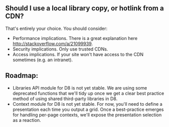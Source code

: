 ## Should I use a local library copy, or hotlink from a CDN?

That's entirely your choice. You should consider:
* Performance implications. There is a great explanation here http://stackoverflow.com/a/21099939.
* Security implications. Only use trusted CDNs.
* Access implications. If your site won't have access to the CDN sometimes (e.g. an intranet).

## Roadmap:

* Libraries API module for D8 is not yet stable. We are using some deprecated functions that we'll tidy up once we get a clear best practice method of using shared third-party libraries in D8.
* Context module for D8 is not yet stable. For now, you'll need to define a presentation each time you output a grid. Once a best-practice emerges for handling per-page contexts, we'll expose the presentation selection as a reaction.

